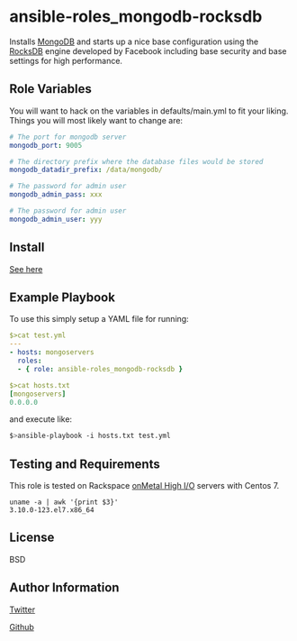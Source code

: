 ansible-roles_mongodb-rocksdb
=========

Installs [MongoDB](http://www.mongodb.org) and starts up a nice base configuration using the [RocksDB](http://rocksdb.org/blog/1967/integrating-rocksdb-with-mongodb-2/) engine developed by Facebook including base security and base settings for high performance.

Role Variables
--------------

You will want to hack on the variables in defaults/main.yml to fit your liking. Things you will most likely want to change are:

```yaml
# The port for mongodb server
mongodb_port: 9005

# The directory prefix where the database files would be stored
mongodb_datadir_prefix: /data/mongodb/

# The password for admin user
mongodb_admin_pass: xxx

# The password for admin user
mongodb_admin_user: yyy

```

Install
-------
[See here](https://galaxy.ansible.com/intro)

Example Playbook
----------------

To use this simply setup a YAML file for running:

```yaml
$>cat test.yml
---
- hosts: mongoservers
  roles:
  - { role: ansible-roles_mongodb-rocksdb }
```

```yaml
$>cat hosts.txt
[mongoservers]
0.0.0.0
```

and execute like:
```bash
$>ansible-playbook -i hosts.txt test.yml
```

Testing and Requirements
------------------------
This role is tested on Rackspace [onMetal High I/O](http://www.rackspace.com/cloud/servers/onmetal/) servers with Centos 7.

```
uname -a | awk '{print $3}'
3.10.0-123.el7.x86_64
```

License
-------

BSD

Author Information
------------------
[Twitter](http://www.twitter.com/kennygorman)

[Github](https://github.com/kgorman)
